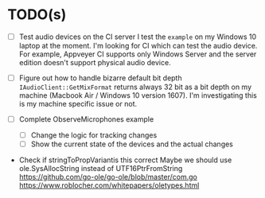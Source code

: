 # TODO(s)

- [ ] Test audio devices on the CI server
    I test the `example` on my Windows 10 laptop at the moment.
    I'm looking for CI which can test the audio device.
    For example, Appveyer CI supports only Windows Server and the server edition doesn't support physical audio device.

- [ ] Figure out how to handle bizarre default bit depth
    `IAudioClient::GetMixFormat` returns always 32 bit as a bit depth on my machine (Macbook Air / Windows 10 version 1607). I'm investigating this is my machine specific issue or not.
- [ ] Complete ObserveMicrophones example
  - [ ] Change the logic for tracking changes
  - [ ] Show the current state of the devices and the actual changes
- Check if stringToPropVariantis this correct
    Maybe we should use ole.SysAllocString instead of UTF16PtrFromString
    <https://github.com/go-ole/go-ole/blob/master/com.go>
    <https://www.roblocher.com/whitepapers/oletypes.html>
